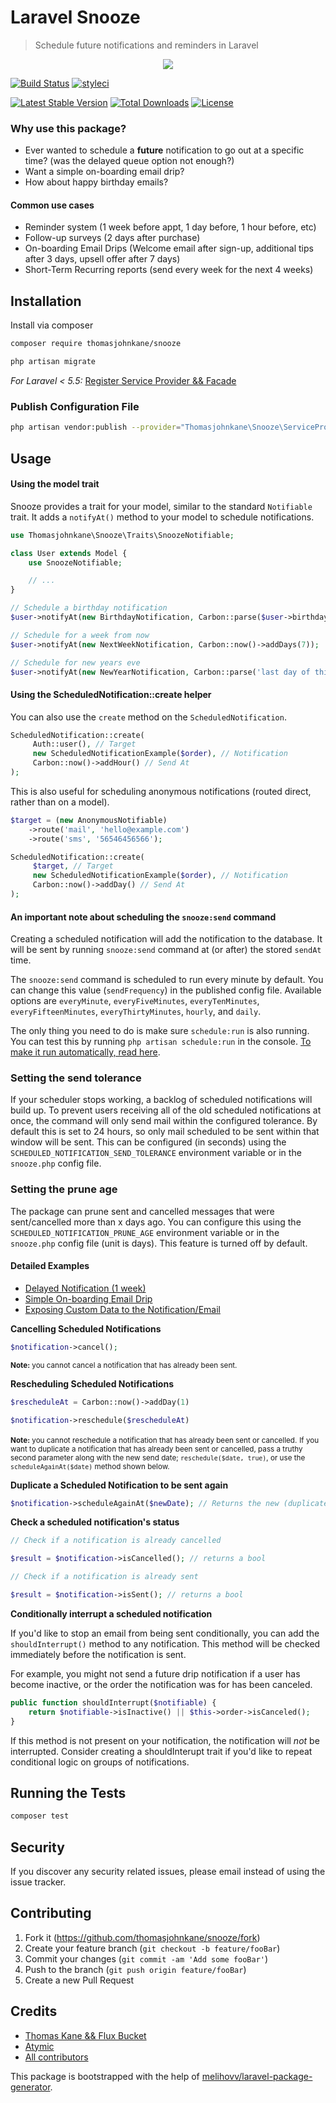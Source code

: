 Laravel Snooze
=================================

> Schedule future notifications and reminders in Laravel

<p align="center">
    <img src="./snooze-logo-v1.png" />
</p>

[![Build Status](https://travis-ci.org/thomasjohnkane/snooze.svg?branch=master)](https://travis-ci.org/thomasjohnkane/snooze)
[![styleci](https://styleci.io/repos/173246329/shield)](https://styleci.io/repos/173246329)

[![Latest Stable Version](https://poser.pugx.org/thomasjohnkane/snooze/v/stable)](https://packagist.org/packages/thomasjohnkane/snooze)
[![Total Downloads](https://poser.pugx.org/thomasjohnkane/snooze/downloads)](https://packagist.org/packages/thomasjohnkane/snooze)
[![License](https://poser.pugx.org/thomasjohnkane/snooze/license)](https://packagist.org/packages/thomasjohnkane/snooze)

### Why use this package?
- Ever wanted to schedule a <b>future</b> notification to go out at a specific time? (was the delayed queue option not enough?) 
- Want a simple on-boarding email drip?
- How about happy birthday emails?

#### Common use cases
- Reminder system (1 week before appt, 1 day before, 1 hour before, etc)
- Follow-up surveys (2 days after purchase)
- On-boarding Email Drips (Welcome email after sign-up, additional tips after 3 days, upsell offer after 7 days)
- Short-Term Recurring reports (send every week for the next 4 weeks)

## Installation

Install via composer
```bash
composer require thomasjohnkane/snooze
```
```bash
php artisan migrate
```
*For Laravel < 5.5:* [Register Service Provider && Facade][1]

### Publish Configuration File

```bash
php artisan vendor:publish --provider="Thomasjohnkane\Snooze\ServiceProvider" --tag="config"
```

## Usage

#### Using the model trait
Snooze provides a trait for your model, similar to the standard `Notifiable` trait. 
It adds a `notifyAt()` method to your model to schedule notifications.

```php
use Thomasjohnkane\Snooze\Traits\SnoozeNotifiable;

class User extends Model {
    use SnoozeNotifiable;

    // ...
}

// Schedule a birthday notification
$user->notifyAt(new BirthdayNotification, Carbon::parse($user->birthday));

// Schedule for a week from now
$user->notifyAt(new NextWeekNotification, Carbon::now()->addDays(7));

// Schedule for new years eve
$user->notifyAt(new NewYearNotification, Carbon::parse('last day of this year'));
```

#### Using the ScheduledNotification::create helper
You can also use the `create` method on the `ScheduledNotification`. 
```php
ScheduledNotification::create(
     Auth::user(), // Target
     new ScheduledNotificationExample($order), // Notification
     Carbon::now()->addHour() // Send At
);
```

This is also useful for scheduling anonymous notifications (routed direct, rather than on a model).
```php
$target = (new AnonymousNotifiable)
    ->route('mail', 'hello@example.com')
    ->route('sms', '56546456566');

ScheduledNotification::create(
     $target, // Target
     new ScheduledNotificationExample($order), // Notification
     Carbon::now()->addDay() // Send At
);
```

#### An important note about scheduling the `snooze:send` command

Creating a scheduled notification will add the notification to the database. It will be sent by running `snooze:send` command at (or after) the stored `sendAt` time. 

The `snooze:send` command is scheduled to run every minute by default. You can change this value (`sendFrequency`) in the published config file. Available options are `everyMinute`, `everyFiveMinutes`, `everyTenMinutes`, `everyFifteenMinutes`, `everyThirtyMinutes`, `hourly`, and `daily`.

The only thing you need to do is make sure `schedule:run` is also running. You can test this by running `php artisan schedule:run` in the console. [To make it run automatically, read here][6].

### Setting the send tolerance

If your scheduler stops working, a backlog of scheduled notifications will build up. To prevent users receiving all of 
the old scheduled notifications at once, the command will only send mail within the configured tolerance. 
By default this is set to 24 hours, so only mail scheduled to be sent within that window will be sent. This can be
configured (in seconds) using the `SCHEDULED_NOTIFICATION_SEND_TOLERANCE` environment variable or in the `snooze.php` config file. 

### Setting the prune age

The package can prune sent and cancelled messages that were sent/cancelled more than x days ago. You can
configure this using the `SCHEDULED_NOTIFICATION_PRUNE_AGE` environment variable or in the `snooze.php` config file 
(unit is days). This feature is turned off by default.

#### Detailed Examples

- [Delayed Notification (1 week)][3]
- [Simple On-boarding Email Drip][5]
- [Exposing Custom Data to the Notification/Email][4]

**Cancelling Scheduled Notifications**

```php
$notification->cancel();
```
<small><b>Note:</b> you cannot cancel a notification that has already been sent.</small>

**Rescheduling Scheduled Notifications**

```php
$rescheduleAt = Carbon::now()->addDay(1)

$notification->reschedule($rescheduleAt)
```
<small><b>Note:</b> you cannot reschedule a notification that has already been sent or cancelled.</small>
<small>If you want to duplicate a notification that has already been sent or cancelled, pass a truthy second parameter along with the new send date; `reschedule($date, true)`, or use the `scheduleAgainAt($date)` method shown below.</small>

**Duplicate a Scheduled Notification to be sent again**

```php
$notification->scheduleAgainAt($newDate); // Returns the new (duplicated) $notification
```

**Check a scheduled notification's status**
```php
// Check if a notification is already cancelled

$result = $notification->isCancelled(); // returns a bool

// Check if a notification is already sent

$result = $notification->isSent(); // returns a bool
```

**Conditionally interrupt a scheduled notification**

If you'd like to stop an email from being sent conditionally, you can add the `shouldInterrupt()` method to any notification. This method will be checked immediately before the notification is sent.

For example, you might not send a future drip notification if a user has become inactive, or the order the notification was for has been canceled.

```php
public function shouldInterrupt($notifiable) {
    return $notifiable->isInactive() || $this->order->isCanceled();
}
```

If this method is not present on your notification, the notification will *not* be interrupted. Consider creating a shouldInterupt trait if you'd like to repeat conditional logic on groups of notifications.

## Running the Tests

```bash
composer test
```

## Security

If you discover any security related issues, please email instead of using the issue tracker.

## Contributing

1. Fork it (<https://github.com/thomasjohnkane/snooze/fork>)
2. Create your feature branch (`git checkout -b feature/fooBar`)
3. Commit your changes (`git commit -am 'Add some fooBar'`)
4. Push to the branch (`git push origin feature/fooBar`)
5. Create a new Pull Request

## Credits

- [Thomas Kane && Flux Bucket](https://github.com/thomasjohnkane)
- [Atymic](https://github.com/atymic)
- [All contributors](https://github.com/thomasjohnkane/snooze/graphs/contributors)

This package is bootstrapped with the help of
[melihovv/laravel-package-generator](https://github.com/melihovv/laravel-package-generator).

[1]: ./docs/register-provider-and-facade.md "Register Service Provider && Facade"
[2]: https://carbon.nesbot.com/docs/ "Carbon"
[3]: ./docs/examples/basic-delayed-notification.md "Delayed 1 Week Example"
[4]: ./docs/examples/custom-data-example.md "Custom Data Example"
[5]: ./docs/examples/on-boarding-email-drip.md  "On-boarding Drip Example"
[6]: https://laravel.com/docs/5.7/scheduling#introduction "Configure Laravel Scheduler"
[7]: https://laravel.com/docs/5.7/scheduling#introduction "Generators"
